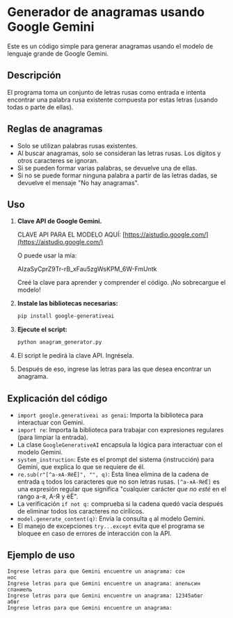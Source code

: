 # Generador de anagramas usando Google Gemini

Este es un código simple para generar anagramas usando el modelo de lenguaje grande de Google Gemini.

## Descripción

El programa toma un conjunto de letras rusas como entrada e intenta encontrar una palabra rusa existente compuesta por estas letras (usando todas o parte de ellas).

## Reglas de anagramas

*   Solo se utilizan palabras rusas existentes.
*   Al buscar anagramas, solo se consideran las letras rusas. Los dígitos y otros caracteres se ignoran.
*   Si se pueden formar varias palabras, se devuelve una de ellas.
*   Si no se puede formar ninguna palabra a partir de las letras dadas, se devuelve el mensaje "No hay anagramas".

## Uso

1.  **Clave API de Google Gemini.**

    CLAVE API PARA EL MODELO AQUÍ: [https://aistudio.google.com/](https://aistudio.google.com/)

    O puede usar la mía:

    AIzaSyCprZ9Tr-rB_xFau5zgWsKPM_6W-FmUntk

    Creé la clave para aprender y comprender el código. ¡No sobrecargue el modelo!

2.  **Instale las bibliotecas necesarias:**

    ```bash
    pip install google-generativeai
    ```

3.  **Ejecute el script:**

    ```bash
    python anagram_generator.py
    ```

4.  El script le pedirá la clave API. Ingrésela.
5.  Después de eso, ingrese las letras para las que desea encontrar un anagrama.

## Explicación del código

*   `import google.generativeai as genai`: Importa la biblioteca para interactuar con Gemini.
*   `import re`: Importa la biblioteca para trabajar con expresiones regulares (para limpiar la entrada).
*   La clase `GoogleGenerativeAI` encapsula la lógica para interactuar con el modelo Gemini.
*   `system_instruction`: Este es el prompt del sistema (instrucción) para Gemini, que explica lo que se requiere de él.
*   `re.sub(r"[^а-яА-ЯёЁ]", "", q)`: Esta línea elimina de la cadena de entrada `q` todos los caracteres que no son letras rusas. `[^а-яА-ЯёЁ]` es una expresión regular que significa "cualquier carácter *que no esté* en el rango a-я, А-Я y ёЁ".
*   La verificación `if not q:` comprueba si la cadena quedó vacía después de eliminar todos los caracteres no cirílicos.
*   `model.generate_content(q)`: Envía la consulta `q` al modelo Gemini.
*   El manejo de excepciones `try...except` evita que el programa se bloquee en caso de errores de interacción con la API.

## Ejemplo de uso

```
Ingrese letras para que Gemini encuentre un anagrama: сон
нос
Ingrese letras para que Gemini encuentre un anagrama: апельсин
спаниель
Ingrese letras para que Gemini encuentre un anagrama: 12345абвг
абвг
Ingrese letras para que Gemini encuentre un anagrama: 
```

